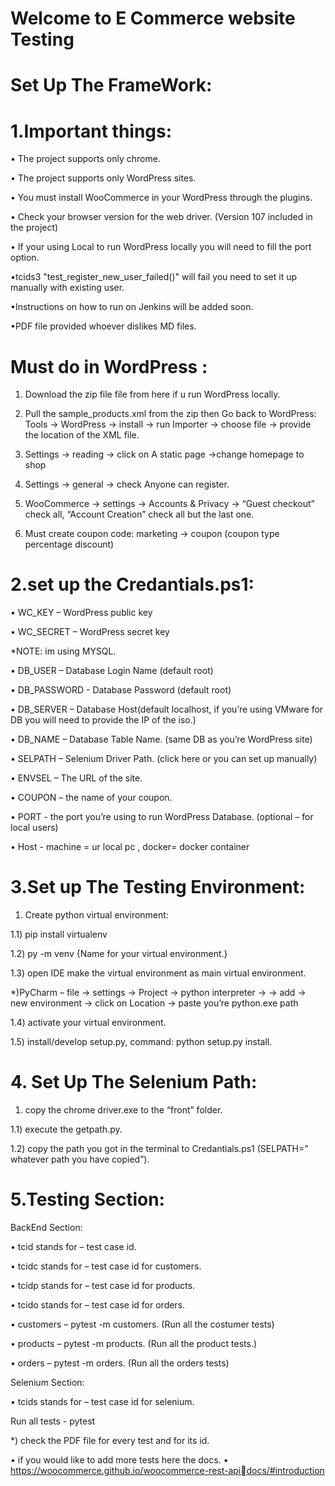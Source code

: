 # Welcome to E Commerce website Testing

# Set Up The FrameWork:

# 1.Important things:

• The project supports only chrome.

• The project supports only WordPress sites.

• You must install WooCommerce in your WordPress through the plugins.

• Check your browser version for the web driver. (Version 107 included in the 
project)

• If your using Local to run WordPress locally you will need to fill the port option.

•tcids3  "test_register_new_user_failed()" will fail you need to set it up manually with existing user.

•Instructions on how to run on Jenkins will be added soon.

•PDF file provided whoever dislikes MD files.




# Must do in WordPress :

1) Download the zip file file from here if u run WordPress locally.

2) Pull the sample_products.xml from the zip then Go back to WordPress: Tools -> 
WordPress -> install -> run Importer -> choose file -> provide the location of the XML 
file.

3) Settings -> reading -> click on A static page ->change homepage to shop

4) Settings -> general -> check Anyone can register.

5) WooCommerce -> settings -> Accounts & Privacy -> “Guest checkout” check all, 
“Account Creation” check all but the last one. 

6) Must create coupon code: marketing -> coupon (coupon type percentage discount)


# 2.set up the Credantials.ps1:

• WC_KEY – WordPress public key

• WC_SECRET – WordPress secret key

 *NOTE: im using MYSQL.

• DB_USER – Database Login Name (default root)

• DB_PASSWORD - Database Password (default root)

• DB_SERVER – Database Host(default localhost, if you’re using VMware for DB 
you will need to provide the IP of the iso.)

• DB_NAME – Database Table Name. (same DB as you’re WordPress site)


• SELPATH – Selenium Driver Path. (click here or you can set up manually)

• ENVSEL – The URL of the site.

• COUPON – the name of your coupon.

• PORT - the port you’re using to run WordPress Database. (optional – for local 
users)

• Host - machine = ur local pc , docker= docker container


# 3.Set up The Testing Environment:

1) Create python virtual environment:

1.1) pip install virtualenv

1.2) py -m venv {Name for your virtual environment.}

1.3) open IDE make the virtual environment as main virtual environment.

*)PyCharm – file -> settings -> Project -> python interpreter -> -> add -> new 
environment -> click on Location -> paste you’re python.exe path

1.4) activate your virtual environment.

1.5) install/develop setup.py, command: python setup.py install.



# 4. Set Up The Selenium Path:

1) copy the chrome driver.exe to the “front” folder.

1.1) execute the getpath.py.

1.2) copy the path you got in the terminal to Credantials.ps1 (SELPATH=” whatever path 
you have copied”).

# 5.Testing Section:

BackEnd Section:

• tcid stands for – test case id.

• tcidc stands for – test case id for customers.

• tcidp stands for – test case id for products.

• tcido stands for – test case id for orders.

• customers – pytest -m customers. (Run all the costumer tests)

• products – pytest -m products. (Run all the product tests.)

• orders – pytest -m orders. (Run all the orders tests)

Selenium Section:

• tcids stands for – test case id for selenium.

Run all tests - pytest


*) check the PDF file for every test and for its id.


• if you would like to add more tests here the docs.
• https://woocommerce.github.io/woocommerce-rest-apidocs/#introduction
